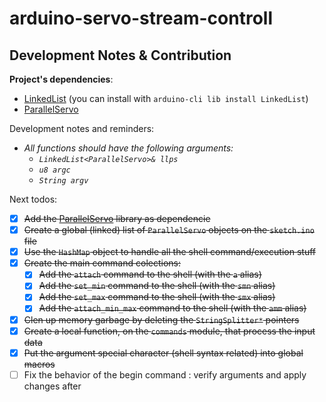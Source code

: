 # arduino-servo-stream-controll

## Development Notes & Contribution

**Project's dependencies**:
+ [LinkedList](https://github.com/ivanseidel/LinkedList) (you can install with `arduino-cli lib install LinkedList`)
+ [ParallelServo](https://github.com/kevinmarquesp/ParallelServo)

Development notes and reminders:
+ *All functions should have the following arguments:*
    + *`LinkedList<ParallelServo>& llps`*
    + *`u8 argc`*
    + *`String argv`*

Next todos:
+ [x] ~~Add the [ParallelServo](https://github.com/kevinmarquesp/ParallelServo) library as dependencie~~
+ [x] ~~Create a global (linked) list of `ParallelServo` objects on the `sketch.ino` file~~
+ [x] ~~Use the `HashMap` object to handle all the shell command/execution stuff~~
+ [x] ~~Create the main command colections:~~
    + [x] ~~Add the `attach` command to the shell (with the `a` alias)~~
    + [x] ~~Add the `set_min` command to the shell (with the `smn` alias)~~
    + [x] ~~Add the `set_max` command to the shell (with the `smx` alias)~~
    + [x] ~~Add the `attach_min_max` command to the shell (with the `amm` alias)~~
+ [x] ~~Clen up memory garbage by deleting the `StringSplitter*` pointers~~
+ [x] ~~Create a local function, on the `commands` module, that process the input data~~
+ [x] ~~Put the argument special character (shell syntax related) into global macros~~
+ [ ] Fix the behavior of the begin command : verify arguments and apply changes after
